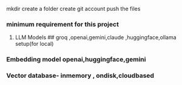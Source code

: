 mkdir create a folder
create git account
push the files

### minimum requirement for this project
1) LLM Models ## groq ,openai,gemini,claude ,huggingface,ollama setup(for local)

### Embedding model openai,huggingface,gemini
### Vector database- inmemory , ondisk,cloudbased